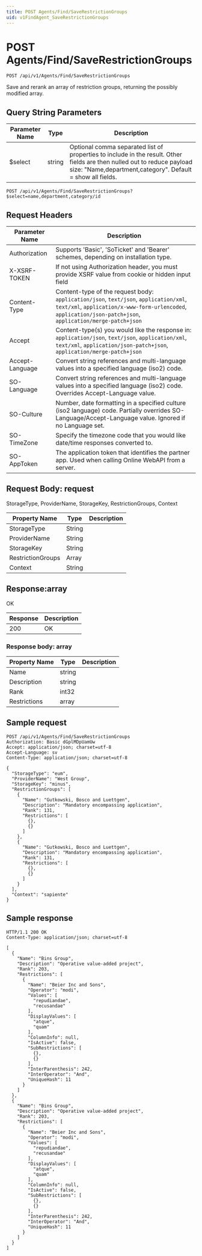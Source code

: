 ```yaml
---
title: POST Agents/Find/SaveRestrictionGroups
uid: v1FindAgent_SaveRestrictionGroups
---
```


# POST Agents/Find/SaveRestrictionGroups

```http
POST /api/v1/Agents/Find/SaveRestrictionGroups
```

Save and rerank an array of restriction groups, returning the possibly modified array.







## Query String Parameters

| Parameter Name | Type |  Description |
|----------------|------|--------------|
| $select | string |  Optional comma separated list of properties to include in the result. Other fields are then nulled out to reduce payload size: "Name,department,category". Default = show all fields. |

```http
POST /api/v1/Agents/Find/SaveRestrictionGroups?$select=name,department,category/id
```


## Request Headers

| Parameter Name | Description |
|----------------|-------------|
| Authorization  | Supports 'Basic', 'SoTicket' and 'Bearer' schemes, depending on installation type. |
| X-XSRF-TOKEN   | If not using Authorization header, you must provide XSRF value from cookie or hidden input field |
| Content-Type | Content-type of the request body: `application/json`, `text/json`, `application/xml`, `text/xml`, `application/x-www-form-urlencoded`, `application/json-patch+json`, `application/merge-patch+json` |
| Accept         | Content-type(s) you would like the response in: `application/json`, `text/json`, `application/xml`, `text/xml`, `application/json-patch+json`, `application/merge-patch+json` |
| Accept-Language | Convert string references and multi-language values into a specified language (iso2) code. |
| SO-Language | Convert string references and multi-language values into a specified language (iso2) code. Overrides Accept-Language value. |
| SO-Culture | Number, date formatting in a specified culture (iso2 language) code. Partially overrides SO-Language/Accept-Language value. Ignored if no Language set. |
| SO-TimeZone | Specify the timezone code that you would like date/time responses converted to. |
| SO-AppToken | The application token that identifies the partner app. Used when calling Online WebAPI from a server. |

## Request Body: request 

StorageType, ProviderName, StorageKey, RestrictionGroups, Context 

| Property Name | Type |  Description |
|----------------|------|--------------|
| StorageType | String |  |
| ProviderName | String |  |
| StorageKey | String |  |
| RestrictionGroups | Array |  |
| Context | String |  |

## Response:array

OK

| Response | Description |
|----------------|-------------|
| 200 | OK |

### Response body: array

| Property Name | Type |  Description |
|----------------|------|--------------|
| Name | string |  |
| Description | string |  |
| Rank | int32 |  |
| Restrictions | array |  |

## Sample request

```http!
POST /api/v1/Agents/Find/SaveRestrictionGroups
Authorization: Basic dGplMDpUamUw
Accept: application/json; charset=utf-8
Accept-Language: sv
Content-Type: application/json; charset=utf-8

{
  "StorageType": "eum",
  "ProviderName": "West Group",
  "StorageKey": "minus",
  "RestrictionGroups": [
    {
      "Name": "Gutkowski, Bosco and Luettgen",
      "Description": "Mandatory encompassing application",
      "Rank": 131,
      "Restrictions": [
        {},
        {}
      ]
    },
    {
      "Name": "Gutkowski, Bosco and Luettgen",
      "Description": "Mandatory encompassing application",
      "Rank": 131,
      "Restrictions": [
        {},
        {}
      ]
    }
  ],
  "Context": "sapiente"
}
```

## Sample response

```http_
HTTP/1.1 200 OK
Content-Type: application/json; charset=utf-8

[
  {
    "Name": "Bins Group",
    "Description": "Operative value-added project",
    "Rank": 203,
    "Restrictions": [
      {
        "Name": "Beier Inc and Sons",
        "Operator": "modi",
        "Values": [
          "repudiandae",
          "recusandae"
        ],
        "DisplayValues": [
          "atque",
          "quam"
        ],
        "ColumnInfo": null,
        "IsActive": false,
        "SubRestrictions": [
          {},
          {}
        ],
        "InterParenthesis": 242,
        "InterOperator": "And",
        "UniqueHash": 11
      }
    ]
  },
  {
    "Name": "Bins Group",
    "Description": "Operative value-added project",
    "Rank": 203,
    "Restrictions": [
      {
        "Name": "Beier Inc and Sons",
        "Operator": "modi",
        "Values": [
          "repudiandae",
          "recusandae"
        ],
        "DisplayValues": [
          "atque",
          "quam"
        ],
        "ColumnInfo": null,
        "IsActive": false,
        "SubRestrictions": [
          {},
          {}
        ],
        "InterParenthesis": 242,
        "InterOperator": "And",
        "UniqueHash": 11
      }
    ]
  }
]
```
